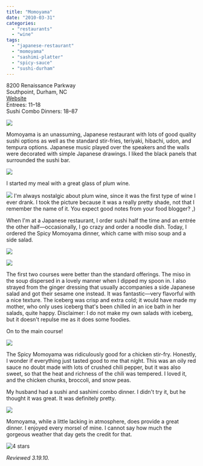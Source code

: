 ```yaml
---
title: "Momoyama"
date: "2010-03-31"
categories:
  - "restaurants"
  - "wine"
tags:
  - "japanese-restaurant"
  - "momoyama"
  - "sashimi-platter"
  - "spicy-sauce"
  - "sushi-durham"
---
```


8200 Renaissance Parkway\
Southpoint, Durham, NC\
[Website](http://www.momoyamasushi.com/)\
Entrees: $11–$18\
Sushi Combo Dinners: $18–$87

![](https://thegourmez-wpmedia.s3.amazonaws.com/2024/07/momoyama1.jpg)

Momoyama is an unassuming, Japanese restaurant with lots of good quality sushi options as well as the standard stir-fries, teriyaki, hibachi, udon, and tempura options. Japanese music played over the speakers and the walls were decorated with simple Japanese drawings. I liked the black panels that surrounded the sushi bar.

![](https://thegourmez-wpmedia.s3.amazonaws.com/2024/07/momoyama2.jpg)

I started my meal with a great glass of plum wine.

![](https://thegourmez-wpmedia.s3.amazonaws.com/2024/07/momoyama3.jpg)  I'm always nostalgic about plum wine, since it was the first type of wine I ever drank. I took the picture because it was a really pretty shade, not that I remember the name of it. You expect good notes from your food blogger? ,)

When I'm at a Japanese restaurant, I order sushi half the time and an entrée the other half—occasionally, I go crazy and order a noodle dish. Today, I ordered the Spicy Momoyama dinner, which came with miso soup and a side salad.

![](https://thegourmez-wpmedia.s3.amazonaws.com/2024/07/momoyama4.jpg)

![](https://thegourmez-wpmedia.s3.amazonaws.com/2024/07/momoyama5.jpg)

The first two courses were better than the standard offerings. The miso in the soup dispersed in a lovely manner when I dipped my spoon in. I also strayed from the ginger dressing that usually accompanies a side Japanese salad and got their sesame one instead. It was fantastic—very flavorful with a nice texture. The iceberg was crisp and extra cold; it would have made my mother, who only uses iceberg that's been chilled in an ice bath in her salads, quite happy. Disclaimer: I do not make my own salads with iceberg, but it doesn't repulse me as it does some foodies.

On to the main course!

![](https://thegourmez-wpmedia.s3.amazonaws.com/2024/07/momoyama7.jpg)

The Spicy Momoyama was ridiculously good for a chicken stir-fry. Honestly, I wonder if everything just tasted good to me that night. This was an oily red sauce no doubt made with lots of crushed chili pepper, but it was also sweet, so that the heat and richness of the chili was tempered. I loved it, and the chicken chunks, broccoli, and snow peas.

My husband had a sushi and sashimi combo dinner. I didn't try it, but he thought it was great. It was definitely pretty.

![](http://www.thegourmez.com/gourmez/photos/momoyama6.jpg)

Momoyama, while a little lacking in atmosphere, does provide a great dinner. I enjoyed every morsel of mine. I cannot say how much the gorgeous weather that day gets the credit for that.




<div class="caption">

![4 stars](http://s3.amazonaws.com/thegourmez-wpmedia/2009/02/rating_truffle1.gif "rating_truffle1")</div>


_Reviewed 3.19.10._

